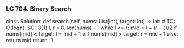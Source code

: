 ### LC 704. Binary Search
class Solution:
    def search(self, nums: List[int], target: int) -> int:
        # TC: O(logn), SC: O(1)
        l, r = 0, len(nums) - 1
        while l <= r:
            mid = l + (r - l)//2
            if nums[mid] < target:
                l = mid + 1
            elif nums[mid] > target:
                r = mid - 1
            else:
                return mid
        return -1